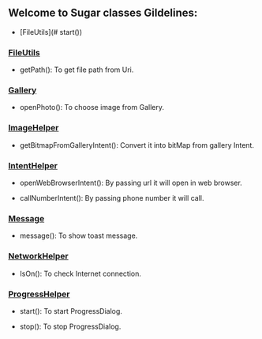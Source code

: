 

## Welcome to Sugar classes Gildelines:

* [FileUtils](# start())


### [FileUtils](https://github.com/CrownStack/android-sugar/blob/dev/FileUtils.java)

* getPath(): To get file path from Uri.

### [Gallery](https://github.com/CrownStack/android-sugar/blob/dev/Gallery.java)

* openPhoto(): To choose image from Gallery.

### [ImageHelper](https://github.com/CrownStack/android-sugar/blob/dev/ImageHelper.java)

* getBitmapFromGalleryIntent(): Convert it into bitMap from gallery Intent.

### [IntentHelper](https://github.com/CrownStack/android-sugar/blob/dev/IntentHelper.java)

* openWebBrowserIntent(): By passing url it will open in web browser.

* callNumberIntent(): By passing phone number it will call.
  
### [Message](https://github.com/CrownStack/android-sugar/blob/dev/Message.java)

* message(): To show toast message.

### [NetworkHelper](https://github.com/CrownStack/android-sugar/blob/dev/NetworkHelper.java)

* IsOn(): To check Internet connection.

### [ProgressHelper](https://github.com/CrownStack/android-sugar/blob/dev/ProgressHelper.java)

* start(): To start ProgressDialog.

* stop(): To stop ProgressDialog.

